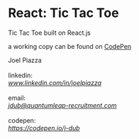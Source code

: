 React: Tic Tac Toe
==================

Tic Tac Toe built on React.js

a working copy can be found on <a href='https://codepen.io/J-Dub/pen/eadbLN' target='_blank'>CodePen</a>

Joel Piazza<br><br>
linkedin:<br> <em>www.linkedin.com/in/joelpiazza</em><br><br>
email: <br><em>jdub@quantumleap-recruitment.com</em><br><br>
codepen:<br> <em>https://codepen.io/j-dub</em>
